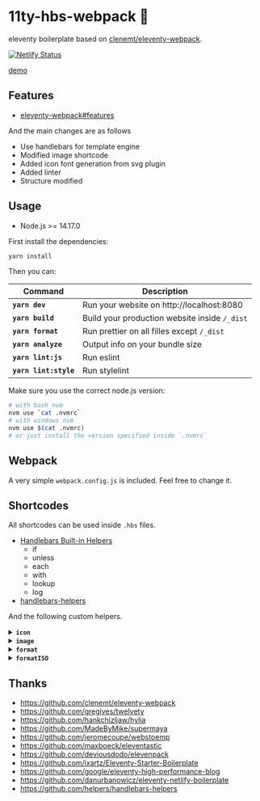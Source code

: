 # 11ty-hbs-webpack 🎈

eleventy boilerplate based on [clenemt/eleventy-webpack](https://github.com/clenemt/eleventy-webpack).

[![Netlify Status](https://api.netlify.com/api/v1/badges/a1047a32-615e-4e7d-9af8-13d7d9cb73ae/deploy-status)](https://app.netlify.com/sites/xenodochial-morse-1c8f1c/deploys)

[demo](https://xenodochial-morse-1c8f1c.netlify.app/)

## Features

- [eleventy-webpack#features](https://github.com/clenemt/eleventy-webpack/tree/2b0242d3abc63c7135bcad11b9fce73e7ff03a00#features)

And the main changes are as follows

- Use handlebars for template engine
- Modified image shortcode
- Added icon font generation from svg plugin
- Added linter
- Structure modified

## Usage

- Node.js >= 14.17.0

First install the dependencies:

```sh
yarn install
```

Then you can:

| Command               | Description                                   |
| --------------------- | --------------------------------------------- |
| **`yarn dev`** | Run your website on http://localhost:8080 |
| **`yarn build`** | Build your production website inside `/_dist` |
| **`yarn format`**  | Run prettier on all filles except `/_dist` |
| **`yarn analyze`** | Output info on your bundle size |
| **`yarn lint:js`** | Run eslint |
| **`yarn lint:style`** | Run stylelint |

Make sure you use the correct node.js version:

```sh
# with bash nvm
nvm use `cat .nvmrc`
# with windows nvm
nvm use $(cat .nvmrc)
# or just install the version specified inside `.nvmrc`
```

## Webpack

A very simple `webpack.config.js` is included. Feel free to change it.

## Shortcodes

All shortcodes can be used inside `.hbs` files.

- [Handlebars Built-in Helpers](https://handlebarsjs.com/guide/builtin-helpers.html)
  - if
  - unless
  - each
  - with
  - lookup
  - log
- [handlebars-helpers](https://github.com/helpers/handlebars-helpers#helpers)

And the following custom helpers.

<details>
<summary><strong><code>icon</code></strong></summary>
<br>

Any SVG added to `src/assets/icons` is bundled into a symbol sprite file and made available through this shortcode.

```html
<!-- Assuming `src/assets/icons/github.svg` exist -->
{{{ icon "github" }}} Github icon
<!-- Will be rendered as -->
<svg class="icon icon--github" role="img" aria-hidden="true">
  <use xlink:href="/assets/img/sprite.svg#github"></use>
</svg>
```
___
</details>

<details>
<summary><strong><code>image</code></strong></summary>
<br>

Creates a WebP version of the image and the corresponding optimized JPEG / PNG. Images will be created in multiple sizes. See `11ty/shortcodes.js` for default values.

```html
<!-- Assuming `src/assets/img/image.jpeg` of width 100px exist -->
{{{image src="eleventy_logo.png" alt="" }}}
<!-- Will be rendered as -->
<picture>
  <source type="image/webp" srcset="/assets/img/555c1f01-100.webp 100w" media="" sizes="">
  <img src="/assets/img/555c1f01-100.png" loading="lazy" width="100" height="182" alt="">
</picture>

<!-- Additional options -->

<!-- If a title is passed the shortcode will output a <figure> with <figcaption> -->
{{{image src="eleventy_logo.png" alt="" caption="Image title" }}}
<!-- Will be rendered as -->
<figure>
  <picture>
    <source type="image/webp" srcset="/assets/img/555c1f01-100.webp 100w" media="" sizes="">
    <img src="/assets/img/555c1f01-100.png" loading="lazy" width="100" height="182" alt="">
  </picture>
  <figcaption>Image title</figcaption>
</figure>

<!-- This is a multiple source type. *If you add @{n}x as suffix to the image file name, it will be converted to resolution -->
{{{image src="eleventy_logo.png, eleventy_logo@2x.png" alt="" className="image"}}}
<!-- Will be rendered as -->
<picture class="image">
  <source type="image/webp" srcset="/assets/img/555c1f01-100.webp 100w, /assets/img/30eb47cb-200.webp 2x" media="" sizes="">
  <img src="/assets/img/555c1f01-100.png" loading="lazy" width="100" height="182" alt="">
</picture>

<!-- In addition, you can specify the media for each image. -->
{{{image src="eleventy_logo@2x.png, eleventy_logo.png, eleventy_logo@2x.png" alt="" media="(max-width: 767px),"}}}
<!-- Will be rendered as -->
<picture>
  <source type="image/webp" srcset="/assets/img/30eb47cb-200.webp 2x" media="(max-width: 767px)" sizes="">
  <source type="image/webp" srcset="/assets/img/555c1f01-100.webp 100w, /assets/img/30eb47cb-200.webp 2x" media="" sizes="">
  <img src="/assets/img/30eb47cb-200.png" loading="lazy" width="200" height="363" alt="">
</picture>

<!-- It is also possible to automatically resize the image with the widths option -->
{{{image src="eleventy_logo.png" alt="" widths="50, 100"}}}
<!-- Will be rendered as -->
<picture>
  <source type="image/webp" srcset="/assets/img/555c1f01-50.webp 50w" media="" sizes="">
  <source type="image/webp" srcset="/assets/img/555c1f01-100.webp 100w" media="" sizes="">
  <img src="/assets/img/555c1f01-100.png" loading="lazy" width="100" height="182" alt="">
</picture>

___
</details>

<details>
<summary><strong><code>markdown</code></strong></summary>
<br>

Embed markdown easily.

```html
{{#md}}
# Heading
{{/md}}
```
___
</details>

<details>
<summary><strong><code>format</code></strong></summary>
<br>

Format the passed date with [date-fns](https://date-fns.org/v2.16.1/docs/format):

```html
<!-- Assuming page.date is a javascript date or dateString -->
{{format page.date "yyyy" }}{{this}}{{/format}}
<!-- Will be rendered as -->
2021
```
___
</details>

<details>
<summary><strong><code>formatISO</code></strong></summary>
<br>

Format the passed date according to [ISO format](https://date-fns.org/v2.16.1/docs/formatISO):

```html
<!-- Assuming page.date is a javascript date -->
{{formatISO "2021-06-27T18:04:02.024Z" }}
<!-- Will be rendered as -->
2021-06-28T03:04:02+09:00
```
___
</details>

## Thanks

- https://github.com/clenemt/eleventy-webpack
- https://github.com/gregives/twelvety
- https://github.com/hankchizljaw/hylia
- https://github.com/MadeByMike/supermaya
- https://github.com/jeromecoupe/webstoemp
- https://github.com/maxboeck/eleventastic
- https://github.com/deviousdodo/elevenpack
- https://github.com/ixartz/Eleventy-Starter-Boilerplate
- https://github.com/google/eleventy-high-performance-blog
- https://github.com/danurbanowicz/eleventy-netlify-boilerplate
- https://github.com/helpers/handlebars-helpers
